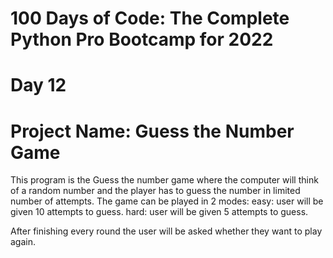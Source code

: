 # 100 Days of Code: The Complete Python Pro Bootcamp for 2022

# Day 12

# Project Name: Guess the Number Game

This program is the Guess the number game where the computer will think of a random number and the player has to guess the number in limited number of attempts.
The game can be played in 2 modes:
easy: user will be given 10 attempts to guess.
hard: user will be given 5 attempts to guess.

After finishing every round the user will be asked whether they want to play again.
